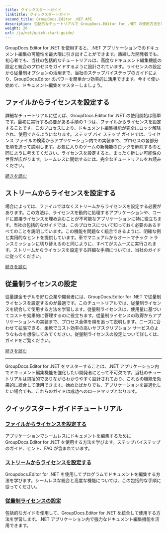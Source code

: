 ```yaml
---
title: クイックスタートガイド
linktitle: クイックスタートガイド
second_title: GroupDocs.Editor .NET API
description: 包括的なチュートリアルで GroupDocs.Editor for .NET の使用方法を学びます。ライセンスを設定し、機能を統合し、強力なドキュメント編集機能を有効にします。
weight: 26
url: /ja/net/quick-start-guide/
---
```

GroupDocs.Editor for .NET を使用すると、.NET アプリケーションでのドキュメント編集の可能性を最大限に引き出すことができます。熟練した開発者でも、初心者でも、当社の包括的なチュートリアルは、高度なドキュメント編集機能の設定と統合のプロセスをガイドするように設計されています。ライセンスの設定から従量制オプションの活用まで、当社のステップバイステップのガイドにより、GroupDocs.Editor のパワーを簡単かつ効率的に活用できます。今すぐ使い始めて、ドキュメント編集をマスターしましょう。
## ファイルからライセンスを設定する

詳細なチュートリアルに従えば、GroupDocs.Editor for .NET の使用開始は簡単です。最初に実行する必要がある手順の 1 つは、ファイルからライセンスを設定することです。このプロセスにより、ドキュメント編集機能が完全にロック解除され、使用できるようになります。ステップ バイ ステップ ガイドでは、ライセンス ファイルの検索からアプリケーション内での実装まで、プロセスの各部分を順を追って説明します。お気に入りのゲームの新機能のロックを解除するのと同じように考えてください。ライセンスを設定すると、まったく新しい可能性の世界が広がります。シームレスに開始するには、完全なチュートリアルをお読みください。

[続きを読む](./set-license-from-file/)

## ストリームからライセンスを設定する

場合によっては、ファイルではなくストリームからライセンスを設定する必要があります。この方法は、ライセンスを動的に処理するアプリケーションや、コードに直接ライセンスを埋め込むことが不可能なアプリケーションに特に役立ちます。当社の包括的なガイドでは、このプロセスについて知っておく必要のあるすべてのことを説明しています。この機能を問題なく統合できるように、明確な例と実用的なヒントを提供しています。車でマニュアルからオートマチック トランスミッションに切り替えるのと同じように、すべてがスムーズに実行されます。ストリームからライセンスを設定する詳細な手順については、当社のガイドに従ってください。

[続きを読む](./set-license-from-stream/)

## 従量制ライセンスの設定

従量課金モデルを好む企業や開発者には、GroupDocs.Editor for .NET で従量制ライセンスを設定するのが最適です。このチュートリアルでは、従量制ライセンスを統合して使用する方法を学習します。従量制ライセンスは、使用量に基づいてコストを効果的に管理するのに役立ちます。従量制ライセンスの取得からアプリケーションへの実装まで、プロセス全体を順を追って説明します。ニーズに合わせて拡張できる、柔軟でコスト効率の高いサブスクリプション サービスのようなものを想像してみてください。従量制ライセンスの設定について詳しくは、ガイドをご覧ください。

[続きを読む](./set-metered-license/)

---

GroupDocs.Editor for .NET をマスターすることは、.NET アプリケーション内でドキュメント編集機能を強化したい開発者にとって不可欠です。当社のチュートリアルは包括的でありながらわかりやすく設計されており、これらの機能を効果的に統合して活用できます。始めたばかりでも、アプリケーションを最適化したい場合でも、これらのガイドは成功へのロードマップとなります。
## クイックスタートガイドチュートリアル
### [ファイルからライセンスを設定する](./set-license-from-file/)
アプリケーションでシームレスにドキュメントを編集するために GroupDocs.Editor for .NET を使用する方法を学びます。ステップバイステップのガイド、ヒント、FAQ が含まれています。
### [ストリームからライセンスを設定する](./set-license-from-stream/)
Groupdocs.Editor for .NET を使用してプログラムでドキュメントを編集する方法を学びます。シームレスな統合と高度な機能については、この包括的な手順に従ってください。
### [従量制ライセンスの設定](./set-metered-license/)
包括的なガイドを使用して、GroupDocs.Editor for .NET を統合して使用する方法を学習します。.NET アプリケーション内で強力なドキュメント編集機能を活用できます。